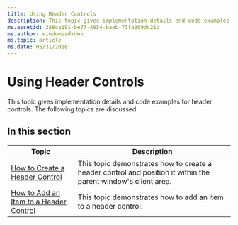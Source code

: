 ```yaml
---
title: Using Header Controls
description: This topic gives implementation details and code examples for header controls.
ms.assetid: 388ca191-be77-4954-baeb-73fa209dc21d
ms.author: windowssdkdev
ms.topic: article
ms.date: 05/31/2018
---
```


# Using Header Controls

This topic gives implementation details and code examples for header controls. The following topics are discussed.

## In this section



| Topic                                                                                    | Description                                                                                                               |
|------------------------------------------------------------------------------------------|---------------------------------------------------------------------------------------------------------------------------|
| [How to Create a Header Control](create-a-header-control.md)<br/>                 | This topic demonstrates how to create a header control and position it within the parent window's client area.<br/> |
| [How to Add an Item to a Header Control](add-an-item-to-a-header-control.md)<br/> | This topic demonstrates how to add an item to a header control.<br/>                                                |



 

 

 





